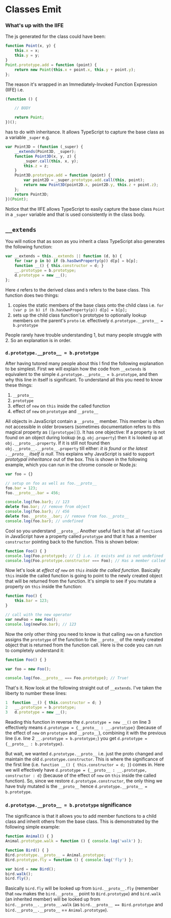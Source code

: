 # Classes Emit

### What's up with the IIFE

The js generated for the class could have been:

```typescript
function Point(x, y) {
    this.x = x;
    this.y = y;
}
Point.prototype.add = function (point) {
    return new Point(this.x + point.x, this.y + point.y);
};
```

The reason it's wrapped in an Immediately-Invoked Function Expression \(IIFE\) i.e.

```typescript
(function () {

    // BODY

    return Point;
})();
```

has to do with inheritance. It allows TypeScript to capture the base class as a variable `_super` e.g.

```typescript
var Point3D = (function (_super) {
    __extends(Point3D, _super);
    function Point3D(x, y, z) {
        _super.call(this, x, y);
        this.z = z;
    }
    Point3D.prototype.add = function (point) {
        var point2D = _super.prototype.add.call(this, point);
        return new Point3D(point2D.x, point2D.y, this.z + point.z);
    };
    return Point3D;
})(Point);
```

Notice that the IIFE allows TypeScript to easily capture the base class `Point` in a `_super` variable and that is used consistently in the class body.

## `__extends`

You will notice that as soon as you inherit a class TypeScript also generates the following function:

```typescript
var __extends = this.__extends || function (d, b) {
    for (var p in b) if (b.hasOwnProperty(p)) d[p] = b[p];
    function __() { this.constructor = d; }
    __.prototype = b.prototype;
    d.prototype = new __();
};
```

Here `d` refers to the derived class and `b` refers to the base class. This function does two things:

1. copies the static members of the base class onto the child class i.e. `for (var p in b) if (b.hasOwnProperty(p)) d[p] = b[p];`
2. sets up the child class function's prototype to optionally lookup members on the parent's `proto` i.e. effectively `d.prototype.__proto__ = b.prototype`

People rarely have trouble understanding 1, but many people struggle with 2. So an explanation is in order.

### `d.prototype.__proto__ = b.prototype`

After having tutored many people about this I find the following explanation to be simplest. First we will explain how the code from `__extends` is equivalent to the simple `d.prototype.__proto__ = b.prototype`, and then why this line in itself is significant. To understand all this you need to know these things:

1. `__proto__`
2. `prototype`
3. effect of `new` on `this` inside the called function
4. effect of `new` on `prototype` and `__proto__`

All objects in JavaScript contain a `__proto__` member. This member is often not accessible in older browsers \(sometimes documentation refers to this magical property as `[[prototype]]`\). It has one objective: If a property is not found on an object during lookup \(e.g. `obj.property`\) then it is looked up at `obj.__proto__.property`. If it is still not found then `obj.__proto__.__proto__.property` till either: _it is found_ or _the latest `.__proto__` itself is null_. This explains why JavaScript is said to support _prototypal inheritance_ out of the box. This is shown in the following example, which you can run in the chrome console or Node.js:

```typescript
var foo = {}

// setup on foo as well as foo.__proto__
foo.bar = 123;
foo.__proto__.bar = 456;

console.log(foo.bar); // 123
delete foo.bar; // remove from object
console.log(foo.bar); // 456
delete foo.__proto__.bar; // remove from foo.__proto__
console.log(foo.bar); // undefined
```

Cool so you understand `__proto__`. Another useful fact is that all `function`s in JavaScript have a property called `prototype` and that it has a member `constructor` pointing back to the function. This is shown below:

```typescript
function Foo() { }
console.log(Foo.prototype); // {} i.e. it exists and is not undefined
console.log(Foo.prototype.constructor === Foo); // Has a member called `constructor` pointing back to the function
```

Now let's look at _effect of `new` on `this` inside the called function_. Basically `this` inside the called function is going to point to the newly created object that will be returned from the function. It's simple to see if you mutate a property on `this` inside the function:

```typescript
function Foo() {
    this.bar = 123;
}

// call with the new operator
var newFoo = new Foo();
console.log(newFoo.bar); // 123
```

Now the only other thing you need to know is that calling `new` on a function assigns the `prototype` of the function to the `__proto__` of the newly created object that is returned from the function call. Here is the code you can run to completely understand it:

```typescript
function Foo() { }

var foo = new Foo();

console.log(foo.__proto__ === Foo.prototype); // True!
```

That's it. Now look at the following straight out of `__extends`. I've taken the liberty to number these lines:

```typescript
1  function __() { this.constructor = d; }
2   __.prototype = b.prototype;
3   d.prototype = new __();
```

Reading this function in reverse the `d.prototype = new __()` on line 3 effectively means `d.prototype = {__proto__ : __.prototype}` \(because of the effect of `new` on `prototype` and `__proto__`\), combining it with the previous line \(i.e. line 2 `__.prototype = b.prototype;`\) you get `d.prototype = {__proto__ : b.prototype}`.

But wait, we wanted `d.prototype.__proto__` i.e. just the proto changed and maintain the old `d.prototype.constructor`. This is where the significance of the first line \(i.e. `function __() { this.constructor = d; }`\) comes in. Here we will effectively have `d.prototype = {__proto__ : __.prototype, constructor : d}` \(because of the effect of `new` on `this` inside the called function\). So, since we restore `d.prototype.constructor`, the only thing we have truly mutated is the `__proto__` hence `d.prototype.__proto__ = b.prototype`.

### `d.prototype.__proto__ = b.prototype` significance

The significance is that it allows you to add member functions to a child class and inherit others from the base class. This is demonstrated by the following simple example:

```typescript
function Animal() { }
Animal.prototype.walk = function () { console.log('walk') };

function Bird() { }
Bird.prototype.__proto__ = Animal.prototype;
Bird.prototype.fly = function () { console.log('fly') };

var bird = new Bird();
bird.walk();
bird.fly();
```

Basically `bird.fly` will be looked up from `bird.__proto__.fly` \(remember that `new` makes the `bird.__proto__` point to `Bird.prototype`\) and `bird.walk` \(an inherited member\) will be looked up from `bird.__proto__.__proto__.walk` \(as `bird.__proto__ == Bird.prototype` and `bird.__proto__.__proto__` == `Animal.prototype`\).

